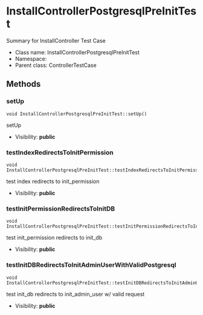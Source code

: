 InstallControllerPostgresqlPreInitTest
===============

Summary for InstallController Test Case




* Class name: InstallControllerPostgresqlPreInitTest
* Namespace: 
* Parent class: ControllerTestCase







Methods
-------


### setUp

    void InstallControllerPostgresqlPreInitTest::setUp()

setUp



* Visibility: **public**




### testIndexRedirectsToInitPermission

    void InstallControllerPostgresqlPreInitTest::testIndexRedirectsToInitPermission()

test index redirects to init_permission



* Visibility: **public**




### testInitPermissionRedirectsToInitDB

    void InstallControllerPostgresqlPreInitTest::testInitPermissionRedirectsToInitDB()

test init_permission redirects to init_db



* Visibility: **public**




### testInitDBRedirectsToInitAdminUserWithValidPostgresql

    void InstallControllerPostgresqlPreInitTest::testInitDBRedirectsToInitAdminUserWithValidPostgresql()

test init_db redirects to init_admin_user w/ valid request



* Visibility: **public**



